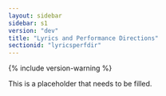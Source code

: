 ```yaml
---
layout: sidebar
sidebar: s1
version: "dev"
title: "Lyrics and Performance Directions"
sectionid: "lyricsperfdir"
---
```


{% include version-warning %}

This is a placeholder that needs to be filled.
